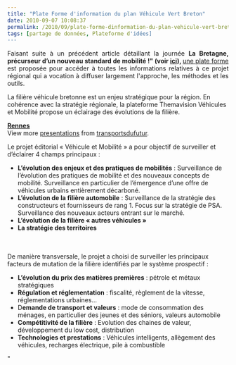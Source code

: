 ```yaml
---
title: "Plate Forme d'information du plan Véhicule Vert Breton"
date: 2010-09-07 10:08:37
permalink: /2010/09/plate-forme-dinformation-du-plan-vehicule-vert-breton.html
tags: [partage de données, Plateforme d'idées]
---
```


<p style="text-align: justify">Faisant suite à un précédent article détaillant la journée <strong><span style=""font-size: small"">La Bretagne, précurseur d’un nouveau standard de mobilité !" (voir <a href="" /2010/07/synthese-conference-plan-vehicule-vert-breton-du-1er-juillet-2010.html"" target=""_self"">ici</a>), </span></strong><span style=""font-size: small""><a href=""http://www.themavision.fr/jcms/c_70658/projet-editorial"" target=""_blank"">une plate forme </a>est proposée pour accéder à toutes les informations relatives à ce projet régional qui a vocation à diffuser largement l'approche, les méthodes et les outils.</span></p> <p style=""text-align: justify"">La filière véhicule bretonne est un enjeu stratégique pour la région. En cohérence avec la stratégie régionale, la plateforme Themavision Véhicules et Mobilité propose un éclairage des évolutions de la filière.</p> <div id=""__ss_5143677"" style=""width: 425px""><strong style=""margin: 12px 0 4px""><a href=""http://www.slideshare.net/transportsdufutur/rennes"" title=""Rennes"">Rennes</a></strong>        <div style=""padding: 5px 0 12px"">View more <a href=""http://www.slideshare.net/"">presentations</a> from <a href=""http://www.slideshare.net/transportsdufutur"">transportsdufutur</a>.</div> </div> <p style=""text-align: justify""> </p>  <!--more-->   <p style=""text-align: justify"">Le projet éditorial « Véhicule et Mobilité » a pour objectif de surveiller et d’éclairer 4 champs principaux :</p> <ul style=""text-align: justify""> <li><strong>L’évolution des enjeux et des pratiques de mobilités</strong> : Surveillance de l’évolution des pratiques de mobilité et des nouveaux concepts de mobilité. Surveillance en particulier de l’émergence d’une offre de véhicules urbains entièrement décarboné.</li> <li><strong>L’évolution de la filière automobile</strong> : Surveillance de la stratégie des constructeurs et fournisseurs de rang 1. Focus sur la stratégie de PSA. Surveillance des nouveaux acteurs entrant sur le marché.</li> <li><strong>L’évolution de la filière « autres véhicules »</strong></li> <li><strong>La stratégie des territoires</strong></li> </ul> <p style=""text-align: justify""><br /><br />De manière transversale, le projet a choisi de surveiller les principaux facteurs de mutation de la filière identifiés par le système prospectif :</p> <ul> <li><strong>L’évolution du prix des matières premières</strong> : pétrole et métaux stratégiques</li> <li><strong>Régulation et réglementation</strong> : fiscalité, règlement de la vitesse, réglementations urbaines…</li> <li>D<strong>emande de transport et valeurs</strong> : mode de consommation des ménages, en particulier des jeunes et des séniors, valeurs automobile</li> <li><strong>Compétitivité de la filière</strong> : Evolution des chaines de valeur, développement du low cost, distribution</li> <li><strong>Technologies et prestations</strong> : Véhicules intelligents, allègement des véhicules, recharges électrique, pile à combustible</li> </ul>"
